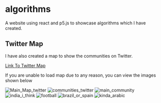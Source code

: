 # algorithms
A website using react and p5.js to showcase algorithms which I have created.


<h2>Twitter Map</h2>
<p>I have also created a map to show the communities on Twitter.</p>
<a href="https://ogreenwood672.github.io/algorithms/#/twitter/verified/2d">Link To Twitter Map</a>

<p>If you are unable to load map due to any reason, you can view the images shown below</p>

![Main_Map_twitter](https://user-images.githubusercontent.com/22611951/129446431-5d065a61-e637-4fbc-971c-ede69d5bb53a.png)
![communities_twitter](https://user-images.githubusercontent.com/22611951/129446441-221c8916-ffb0-4cad-a8c8-36fb142e820c.png)
![main_community](https://user-images.githubusercontent.com/22611951/129446447-7caa2e9e-06ac-4534-8d9a-5777a6530cca.png)
![india_i_think](https://user-images.githubusercontent.com/22611951/129446451-3f309b4a-0060-4b19-b72b-a85a4f73adb8.png)
![football](https://user-images.githubusercontent.com/22611951/129446453-6fe5d1d9-0984-4ed6-b5ed-91172e00a45d.png)
![brazil_or_spain](https://user-images.githubusercontent.com/22611951/129446458-9a78833f-99f5-4849-8288-272b2929d8ca.png)
![kinda_arabic](https://user-images.githubusercontent.com/22611951/129446461-acd61397-d33a-4a47-961c-1fcdf104ae1a.png)


